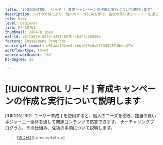 ```yaml
---
title: '[!UICONTROL  リード ] 育成キャンペーンの作成と実行について説明します'
description: 人材の育成により、個人のニーズに耳を傾け、独自の買い手ジャーニーを通じて関連コンテンツで対応できます。 ナーチャリングプログラム、その仕組み、成功の手順について説明します。
role: User
level: Beginner
jira: KT-10761
thumbnail: 345478.jpeg
exl-id: e2fc507e-d274-4341-857b-463ffa56558a
feature: Engagement Programs
source-git-commit: b614aa134ee0ccbbfd70c6ab73339287d6ebb27a
workflow-type: tm+mt
source-wordcount: '82'
ht-degree: 2%

---
```


# [!UICONTROL  リード ] 育成キャンペーンの作成と実行について説明します

[!UICONTROL  ユーザー育成 ] を使用すると、個人のニーズを聞き、独自の買い手ジャーニー全体を通して関連コンテンツで応答できます。 ナーチャリングプログラム、その仕組み、成功の手順について説明します。

>[!VIDEO](https://video.tv.adobe.com/v/345478/?quality=12&learn=on){transcript=true}
